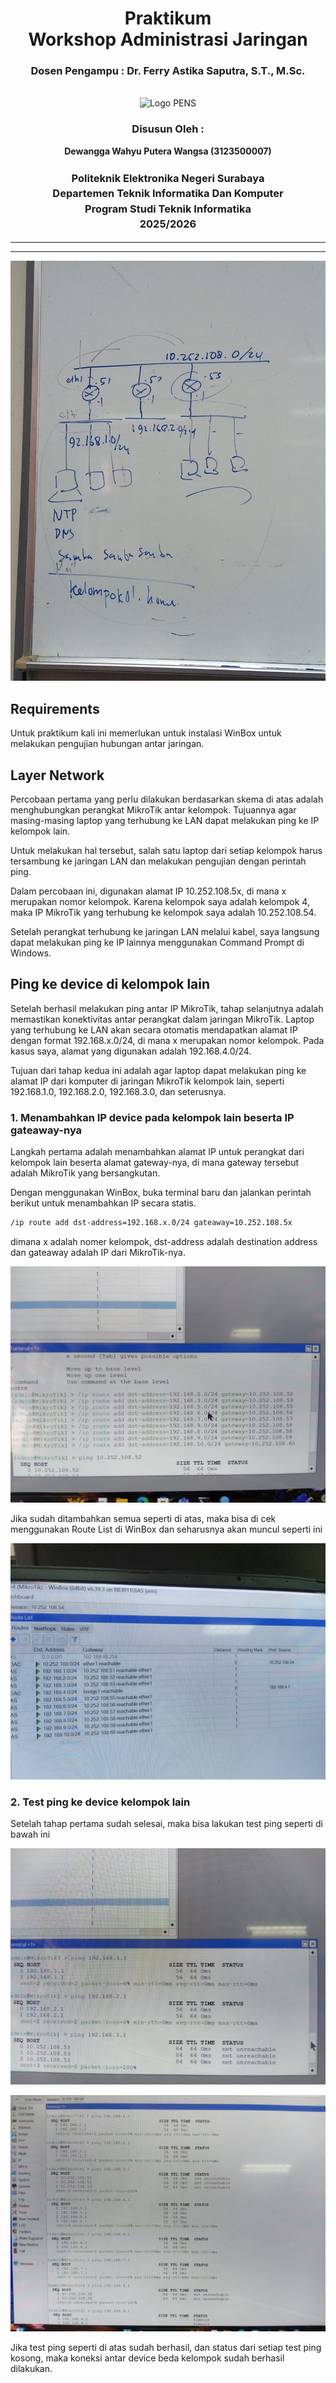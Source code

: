 <div align="center">
  <h1 class="text-align: center;font-weight: bold">Praktikum <br>Workshop Administrasi Jaringan</h1>
  <h3 class="text-align: center;">Dosen Pengampu : Dr. Ferry Astika Saputra, S.T., M.Sc.</h3>
</div>
<br />
<div align="center">
  <img src="https://upload.wikimedia.org/wikipedia/id/4/44/Logo_PENS.png" alt="Logo PENS">
  <h3 style="text-align: center;">Disusun Oleh : </h3>
  <p style="text-align: center;">
    <strong>Dewangga Wahyu Putera Wangsa (3123500007)</strong><br>
  </p>

<h3 style="text-align: center;line-height: 1.5">Politeknik Elektronika Negeri Surabaya<br>Departemen Teknik Informatika Dan Komputer<br>Program Studi Teknik Informatika<br>2025/2026</h3>
  <hr><hr>
</div>

![IMG-20250410-WA0006.jpg](images/1.jpg)

## Requirements

Untuk praktikum kali ini memerlukan untuk instalasi WinBox untuk melakukan pengujian hubungan antar jaringan.

## Layer Network

Percobaan pertama yang perlu dilakukan berdasarkan skema di atas adalah menghubungkan perangkat MikroTik antar kelompok. Tujuannya agar masing-masing laptop yang terhubung ke LAN dapat melakukan ping ke IP kelompok lain.

Untuk melakukan hal tersebut, salah satu laptop dari setiap kelompok harus tersambung ke jaringan LAN dan melakukan pengujian dengan perintah ping.

Dalam percobaan ini, digunakan alamat IP 10.252.108.5x, di mana x merupakan nomor kelompok. Karena kelompok saya adalah kelompok 4, maka IP MikroTik yang terhubung ke kelompok saya adalah 10.252.108.54.

Setelah perangkat terhubung ke jaringan LAN melalui kabel, saya langsung dapat melakukan ping ke IP lainnya menggunakan Command Prompt di Windows.

## Ping ke device di kelompok lain

Setelah berhasil melakukan ping antar IP MikroTik, tahap selanjutnya adalah memastikan konektivitas antar perangkat dalam jaringan MikroTik. Laptop yang terhubung ke LAN akan secara otomatis mendapatkan alamat IP dengan format 192.168.x.0/24, di mana x merupakan nomor kelompok. Pada kasus saya, alamat yang digunakan adalah 192.168.4.0/24.

Tujuan dari tahap kedua ini adalah agar laptop dapat melakukan ping ke alamat IP dari komputer di jaringan MikroTik kelompok lain, seperti 192.168.1.0, 192.168.2.0, 192.168.3.0, dan seterusnya.

### 1. Menambahkan IP device pada kelompok lain beserta IP gateaway-nya

Langkah pertama adalah menambahkan alamat IP untuk perangkat dari kelompok lain beserta alamat gateway-nya, di mana gateway tersebut adalah MikroTik yang bersangkutan.

Dengan menggunakan WinBox, buka terminal baru dan jalankan perintah berikut untuk menambahkan IP secara statis.

```bash
/ip route add dst-address=192.168.x.0/24 gateaway=10.252.108.5x
```

dimana x adalah nomer kelompok, dst-address adalah destination address dan gateaway adalah IP dari MikroTik-nya.

![IMG-20250410-WA0011.jpg](images/2.jpg)

Jika sudah ditambahkan semua seperti di atas, maka bisa di cek menggunakan Route List di WinBox dan seharusnya akan muncul seperti ini

![IMG-20250410-WA0014.jpg](images/5.jpg)

### 2. Test ping ke device kelompok lain

Setelah tahap pertama sudah selesai, maka bisa lakukan test ping seperti di bawah ini

![IMG-20250410-WA0012.jpg](images/3.jpg)

![IMG-20250410-WA0013.jpg](images/4.jpg)

Jika test ping seperti di atas sudah berhasil, dan status dari setiap test ping kosong, maka koneksi antar device beda kelompok sudah berhasil dilakukan.